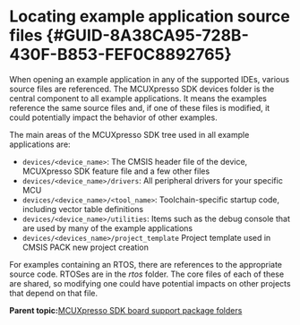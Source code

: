 # Locating example application source files {#GUID-8A38CA95-728B-430F-B853-FEF0C8892765}

When opening an example application in any of the supported IDEs, various source files are referenced. The MCUXpresso SDK devices folder is the central component to all example applications. It means the examples reference the same source files and, if one of these files is modified, it could potentially impact the behavior of other examples.

The main areas of the MCUXpresso SDK tree used in all example applications are:

-   `devices/<device_name>`: The CMSIS header file of the device, MCUXpresso SDK feature file and a few other files
-   `devices/<device_name>/drivers`: All peripheral drivers for your specific MCU
-   `devices/<device_name>/<tool_name>`: Toolchain-specific startup code, including vector table definitions
-   `devices/<device_name>/utilities`: Items such as the debug console that are used by many of the example applications
-   `devices/<devices_name>/project_template` Project template used in CMSIS PACK new project creation

For examples containing an RTOS, there are references to the appropriate source code. RTOSes are in the *rtos* folder. The core files of each of these are shared, so modifying one could have potential impacts on other projects that depend on that file.

**Parent topic:**[MCUXpresso SDK board support package folders](../topics/mcuxpresso_sdk_board_support_package_folders.md)

